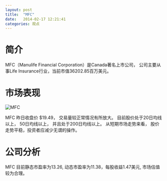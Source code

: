 ```yaml
---
layout: post
title:  "MFC"
date:   2014-02-17 12:21:41
categories: 观点
---
```


# 简介
MFC（Manulife Financial Corporation）是Canada著名上市公司，
公司主要从事Life Insurance行业，当前市值36202.85百万美元。

# 市场表现

![MFC](http://finviz.com/chart.ashx?t=MFC&ty=c&ta=1&p=d&s=l)

MFC 昨日收盘价 $19.49，
交易量较正常情况有所放大。
目前股价处于20日均线以上，
50日均线以上，
并且处于200日均线以上。
从短期市场走势来看，
股价走势平稳，投资者应减少无谓的操作。

# 公司分析
MFC 目前静态市盈率为13.26, 动态市盈率为11.38，每股收益1.47美元,
市场估值较为合理。
